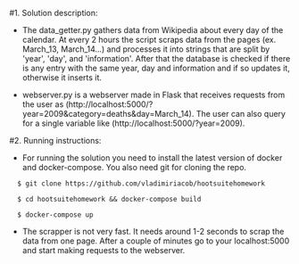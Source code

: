 #1. Solution description:

* The data_getter.py gathers data from Wikipedia about every day of the calendar. At every 2 hours the script scraps data from the pages (ex. March_13, March_14...) and processes it into strings that are split by 'year', 'day', and 'information'. After that the database is checked if there is any entry with the same year, day and information and if so updates it, otherwise it inserts it.

* webserver.py is a webserver made in Flask that receives requests from the user as (http://localhost:5000/?year=2009&category=deaths&day=March_14). The user can also query for a single variable like (http://localhost:5000/?year=2009).

#2. Running instructions:

* For running the solution you need to install the latest version of docker and docker-compose. You also need git for cloning the repo.

```
  $ git clone https://github.com/vladimiriacob/hootsuitehomework
```
```
  $ cd hootsuitehomework && docker-compose build
```
```
  $ docker-compose up
```
* The scrapper is not very fast. It needs around 1-2 seconds to scrap the data from one page.
After a couple of minutes go to your localhost:5000 and start making requests to the webserver.
